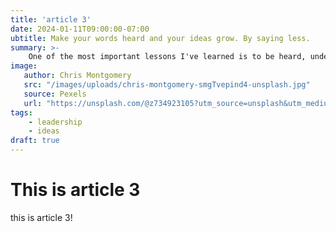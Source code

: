 ```yaml
---
title: 'article 3'
date: 2024-01-11T09:00:00-07:00
ubtitle: Make your words heard and your ideas grow. By saying less.
summary: >-
    One of the most important lessons I've learned is to be heard, understood and for your voice to carry weight, say less. But make every word count.
image:
   author: Chris Montgomery
   src: "/images/uploads/chris-montgomery-smgTvepind4-unsplash.jpg"
   source: Pexels
   url: "https://unsplash.com/@z734923105?utm_source=unsplash&utm_medium=referral&utm_content=creditCopyText"
tags:
    - leadership
    - ideas
draft: true
---
```


# This is article 3
this is article 3!
